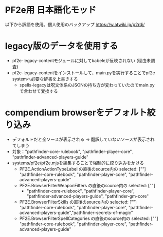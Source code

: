 # PF2e用 日本語化モッド

以下から訳語を使用。個人使用のバックアップ
https://w.atwiki.jp/p2rdj/

# legacy版のデータを使用する
* pf2e-legacy-contentモジュールに対してbabeleが反映されない (理由未調査)
* pf2e-legacy-contentをインストールして、main.pyを実行することでpf2e systemへ必要な辞書を上書きする
  * spells-legacyは呪文体系のJSONの持ち方が変わっていたのでmain.pyで合わせて変換する

# compendium browserをデフォルト絞り込み
* デフォルトだと全ソースが表示される => 翻訳していないソースが表示されてしまう
* 対象："pathfinder-core-rulebook", "pathfinder-player-core", "pathfinder-advanced-players-guide"
* systems/pf2e/pf2e.mjsを編集することで強制的に絞り込みをかける
  * PF2E.ActionActionTypeLabel の直後のsource内の selected: [""]
      "pathfinder-core-rulebook", "pathfinder-player-core", "pathfinder-advanced-players-guide"
  * PF2E.BrowserFilterWeaponFilters の直後のsource内の selected: [""]
    * "pathfinder-core-rulebook", "pathfinder-player-core", "pathfinder-advanced-players-guide", "pathfinder-gm-core"
  * PF2E.BrowserFilterSkills の直後のsource内の selected: [""]
      "pathfinder-core-rulebook", "pathfinder-player-core", "pathfinder-advanced-players-guide","pathfinder-secrets-of-magic"
  * PF2E.BrowserFilterSpellCategories の直後のsource内の selected: [""]
      "pathfinder-core-rulebook", "pathfinder-player-core", "pathfinder-advanced-players-guide"
